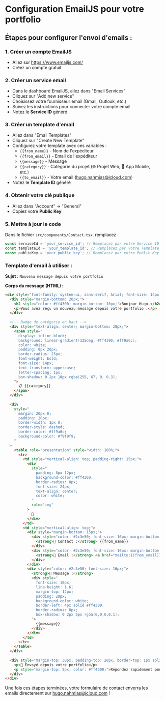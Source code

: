 # Configuration EmailJS pour votre portfolio

## Étapes pour configurer l'envoi d'emails :

### 1. Créer un compte EmailJS
- Allez sur https://www.emailjs.com/
- Créez un compte gratuit

### 2. Créer un service email
- Dans le dashboard EmailJS, allez dans "Email Services"
- Cliquez sur "Add new service"
- Choisissez votre fournisseur email (Gmail, Outlook, etc.)
- Suivez les instructions pour connecter votre compte email
- Notez le **Service ID** généré

### 3. Créer un template d'email
- Allez dans "Email Templates"
- Cliquez sur "Create New Template"
- Configurez votre template avec ces variables :
  - `{{from_name}}` - Nom de l'expéditeur
  - `{{from_email}}` - Email de l'expéditeur  
  - `{{message}}` - Message
  - `{{category}}` - Catégorie du projet (🌐 Projet Web, 📱 App Mobile, etc.)
  - `{{to_email}}` - Votre email (hugo.nahmias@icloud.com)
- Notez le **Template ID** généré

### 4. Obtenir votre clé publique
- Allez dans "Account" → "General"
- Copiez votre **Public Key**

### 5. Mettre à jour le code
Dans le fichier `src/components/Contact.tsx`, remplacez :
```javascript
const serviceId = 'your_service_id'; // Remplacez par votre Service ID
const templateId = 'your_template_id'; // Remplacez par votre Template ID  
const publicKey = 'your_public_key'; // Remplacez par votre Public Key
```

### Template d'email à utiliser :

**Sujet :** `Nouveau message depuis votre portfolio`

**Corps du message (HTML) :**
```html
<div style="font-family: system-ui, sans-serif, Arial; font-size: 14px; color: #2c3e50;">
  <div style="margin-bottom: 20px;">
    <h2 style="color: #ff4300; margin-bottom: 10px;">Bonjour Hugo,</h2>
    <p>Vous avez reçu un nouveau message depuis votre portfolio :</p>
  </div>
  
  <!-- Badge de catégorie en haut -->
  <div style="text-align: center; margin-bottom: 20px;">
    <span style="
      display: inline-block;
      background: linear-gradient(135deg, #ff4300, #ff9a6c);
      color: white;
      padding: 8px 20px;
      border-radius: 25px;
      font-weight: bold;
      font-size: 14px;
      text-transform: uppercase;
      letter-spacing: 1px;
      box-shadow: 0 2px 10px rgba(255, 67, 0, 0.3);
    ">
      📋 {{category}}
    </span>
  </div>
  
  <div
    style="
      margin: 20px 0;
      padding: 20px;
      border-width: 1px 0;
      border-style: dashed;
      border-color: #ff9a6c;
      background-color: #f9f9f9;
    "
  >
    <table role="presentation" style="width: 100%;">
      <tr>
        <td style="vertical-align: top; padding-right: 15px;">
          <div
            style="
              padding: 8px 12px;
              background-color: #ff4300;
              border-radius: 8px;
              font-size: 24px;
              text-align: center;
              color: white;
            "
            role="img"
          >
            📧
          </div>
        </td>
        <td style="vertical-align: top;">
          <div style="margin-bottom: 15px;">
            <div style="color: #2c3e50; font-size: 16px; margin-bottom: 8px;">
              <strong>👤 Contact :</strong> {{from_name}}
            </div>
            <div style="color: #2c3e50; font-size: 16px; margin-bottom: 15px;">
              <strong>📧 Email :</strong> <a href="mailto:{{from_email}}" style="color: #ff4300; text-decoration: none;">{{from_email}}</a>
            </div>
          </div>
          <div style="color: #2c3e50; font-size: 16px;">
            <strong>💬 Message :</strong>
            <div style="
              font-size: 16px; 
              line-height: 1.6; 
              margin-top: 12px; 
              padding: 20px; 
              background-color: white; 
              border-left: 4px solid #ff4300; 
              border-radius: 8px;
              box-shadow: 0 2px 5px rgba(0,0,0,0.1);
            ">
              {{message}}
            </div>
          </div>
        </td>
      </tr>
    </table>
  </div>
  
  <div style="margin-top: 30px; padding-top: 20px; border-top: 1px solid #eee; text-align: center; color: #888; font-size: 12px;">
    <p>🚀 Envoyé depuis votre portfolio</p>
    <p style="margin-top: 5px; color: #ff4300;">Répondez rapidement pour ne pas rater cette opportunité !</p>
  </div>
</div>
```

Une fois ces étapes terminées, votre formulaire de contact enverra les emails directement sur hugo.nahmias@icloud.com !